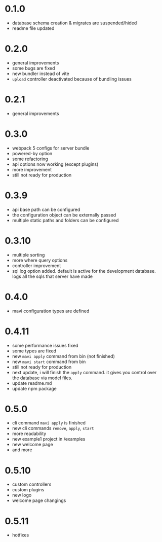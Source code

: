 # 0.1.0

- database schema creation & migrates are suspended/hided
- readme file updated

# 0.2.0

- general improvements
- some bugs are fixed
- new bundler instead of vite
- `upload` controller deactivated because of bundling issues

# 0.2.1

- general improvements

# 0.3.0

- webpack 5 configs for server bundle
- powered-by option
- some refactoring
- api options now working (except plugins)
- more improvement
- still not ready for production

# 0.3.9

- api base path can be configured
- the configuration object can be externally passed
- multiple static paths and folders can be configured

# 0.3.10

- multiple sorting
- more where query options
- controller improvement
- sql log option added. default is active for the development database. logs all the sqls that server have made

# 0.4.0

- mavi configuration types are defined

# 0.4.11

- some performance issues fixed
- some types are fixed
- new `mavi apply` command from bin (not finished)
- new `mavi start` command from bin
- still not ready for production
- next update, i will finish the `apply` command. it gives you control over the database via model files.
- update readme.md
- update npm package

# 0.5.0

- cli command `mavi apply` is finished
- new cli commands `remove`, `apply`, `start`
- more readability
- new example1 project in /examples
- new welcome page
- and more

# 0.5.10

- custom controllers
- custom plugins
- new logo
- welcome page changings

# 0.5.11

- hotfixes